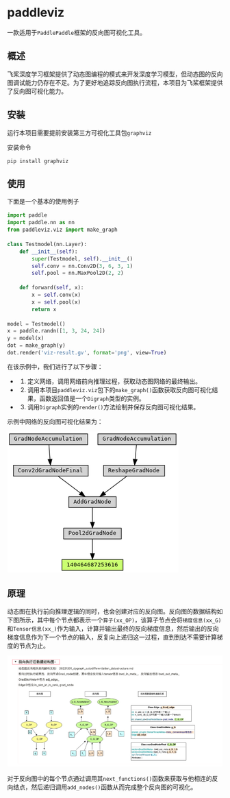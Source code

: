 # paddleviz
一款适用于`PaddlePaddle`框架的反向图可视化工具。

## 概述
飞桨深度学习框架提供了动态图编程的模式来开发深度学习模型，但动态图的反向图调试能力仍存在不足。为了更好地追踪反向图执行流程，本项目为飞桨框架提供了反向图可视化能力。

## 安装
运行本项目需要提前安装第三方可视化工具包`graphviz`

安装命令
```shell
pip install graphviz
```

## 使用
下面是一个基本的使用例子
```python
import paddle
import paddle.nn as nn
from paddleviz.viz import make_graph

class Testmodel(nn.Layer):
    def __init__(self):
        super(Testmodel, self).__init__()
        self.conv = nn.Conv2D(3, 6, 3, 1)
        self.pool = nn.MaxPool2D(2, 2)

    def forward(self, x):
        x = self.conv(x)
        x = self.pool(x)
        return x 

model = Testmodel()
x = paddle.randn([1, 3, 24, 24])
y = model(x)
dot = make_graph(y)
dot.render('viz-result.gv', format='png', view=True)
```
在该示例中，我们进行了以下步骤：
* 1. 定义网络，调用网络前向推理过程，获取动态图网络的最终输出。
* 2. 调用本项目`paddleviz.viz`包下的`make_graph()`函数获取反向图可视化结果，函数返回值是一个`Digraph`类型的实例。
* 3. 调用`Digraph`实例的`render()`方法绘制并保存反向图可视化结果。

示例中网络的反向图可视化结果为：

![image-result](./images/viz-result.gv.png)

## 原理
动态图在执行前向推理逻辑的同时，也会创建对应的反向图。反向图的数据结构如下图所示，其中每个节点都表示一个`算子(xx_OP)`，该算子节点会将`梯度信息(xx_G)`和`Tensor信息(xx_)`作为输入，计算并输出最终的反向梯度信息，然后输出的反向梯度信息作为下一个节点的输入，反复向上递归这一过程，直到到达不需要计算梯度的节点为止。

![forward](./images/forward.png)

对于反向图中的每个节点通过调用其`next_functions()`函数来获取与他相连的反向结点，然后递归调用`add_nodes()`函数从而完成整个反向图的可视化。